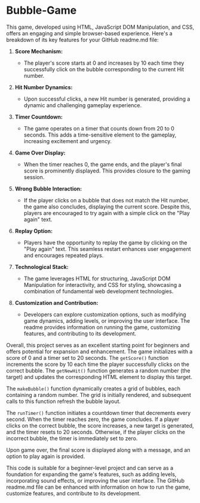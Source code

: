 # Bubble-Game

This game, developed using HTML, JavaScript DOM Manipulation, and CSS, offers an engaging and simple browser-based experience. Here's a breakdown of its key features for your GitHub readme.md file:

1. **Score Mechanism:**
   - The player's score starts at 0 and increases by 10 each time they successfully click on the bubble corresponding to the current Hit number.
   
2. **Hit Number Dynamics:**
   - Upon successful clicks, a new Hit number is generated, providing a dynamic and challenging gameplay experience.

3. **Timer Countdown:**
   - The game operates on a timer that counts down from 20 to 0 seconds. This adds a time-sensitive element to the gameplay, increasing excitement and urgency.

4. **Game Over Display:**
   - When the timer reaches 0, the game ends, and the player's final score is prominently displayed. This provides closure to the gaming session.

5. **Wrong Bubble Interaction:**
   - If the player clicks on a bubble that does not match the Hit number, the game also concludes, displaying the current score. Despite this, players are encouraged to try again with a simple click on the "Play again" text.

6. **Replay Option:**
   - Players have the opportunity to replay the game by clicking on the "Play again" text. This seamless restart enhances user engagement and encourages repeated plays.

7. **Technological Stack:**
   - The game leverages HTML for structuring, JavaScript DOM Manipulation for interactivity, and CSS for styling, showcasing a combination of fundamental web development technologies.

8. **Customization and Contribution:**
   - Developers can explore customization options, such as modifying game dynamics, adding levels, or improving the user interface. The readme provides information on running the game, customizing features, and contributing to its development.

Overall, this project serves as an excellent starting point for beginners and offers potential for expansion and enhancement.
The game initializes with a score of 0 and a timer set to 20 seconds. The `getScore()` function increments the score by 10 each time the player successfully clicks on the correct bubble. The `getNewHit()` function generates a random number (the target) and updates the corresponding HTML element to display this target.

The `makeBubble()` function dynamically creates a grid of bubbles, each containing a random number. The grid is initially rendered, and subsequent calls to this function refresh the bubble layout.

The `runTimer()` function initiates a countdown timer that decrements every second. When the timer reaches zero, the game concludes. If a player clicks on the correct bubble, the score increases, a new target is generated, and the timer resets to 20 seconds. Otherwise, if the player clicks on the incorrect bubble, the timer is immediately set to zero.

Upon game over, the final score is displayed along with a message, and an option to play again is provided.

This code is suitable for a beginner-level project and can serve as a foundation for expanding the game's features, such as adding levels, incorporating sound effects, or improving the user interface. The GitHub readme.md file can be enhanced with information on how to run the game, customize features, and contribute to its development.
